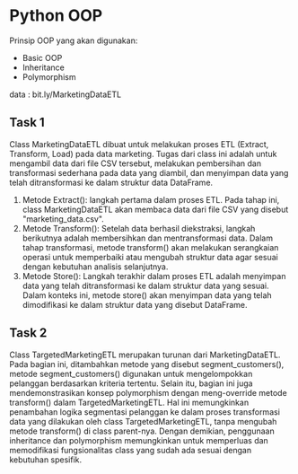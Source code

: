 # Python OOP
Prinsip OOP yang akan digunakan:
- Basic OOP
- Inheritance
- Polymorphism

data : bit.ly/MarketingDataETL
## Task 1
Class MarketingDataETL dibuat untuk melakukan proses ETL (Extract, Transform, Load) pada data marketing. Tugas dari class ini adalah untuk mengambil data dari file CSV tersebut, melakukan pembersihan dan transformasi sederhana pada data yang diambil, dan menyimpan data yang telah ditransformasi ke dalam struktur data DataFrame.
1. Metode Extract(): langkah pertama dalam proses ETL. Pada tahap ini, class MarketingDataETL akan membaca data dari file CSV yang disebut "marketing_data.csv". 
2. Metode Transform(): Setelah data berhasil diekstraksi, langkah berikutnya adalah membersihkan dan mentransformasi data. Dalam tahap transformasi, metode transform() akan melakukan serangkaian operasi untuk memperbaiki atau mengubah struktur data agar sesuai dengan kebutuhan analisis selanjutnya.
3. Metode Store(): Langkah terakhir dalam proses ETL adalah menyimpan data yang telah ditransformasi ke dalam struktur data yang sesuai. Dalam konteks ini, metode store() akan menyimpan data yang telah dimodifikasi ke dalam struktur data yang disebut DataFrame. 

## Task 2
Class TargetedMarketingETL merupakan turunan dari MarketingDataETL. Pada bagian ini, ditambahkan metode yang disebut segment_customers(), metode segment_customers() digunakan untuk mengelompokkan pelanggan berdasarkan kriteria tertentu. Selain itu, bagian ini juga mendemonstrasikan konsep polymorphism dengan meng-override metode transform() dalam TargetedMarketingETL. Hal ini memungkinkan penambahan logika segmentasi pelanggan ke dalam proses transformasi data yang dilakukan oleh class TargetedMarketingETL, tanpa mengubah metode transform() di class parent-nya. Dengan demikian, penggunaan inheritance dan polymorphism memungkinkan untuk memperluas dan memodifikasi fungsionalitas class yang sudah ada sesuai dengan kebutuhan spesifik.

